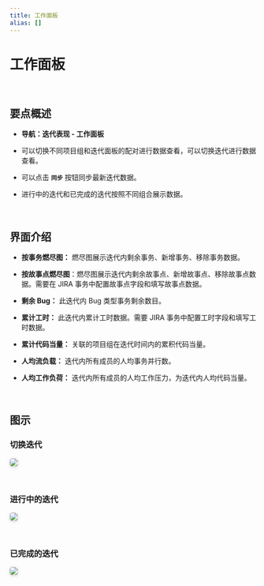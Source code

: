 ```yaml
---
title: 工作面板
alias: []
---
```


# 工作面板

<br />

## 要点概述

-   **导航：迭代表现 - 工作面板**

-   可以切换不同项目组和迭代面板的配对进行数据查看，可以切换迭代进行数据查看。

-   可以点击 **`同步`** 按钮同步最新迭代数据。

-   进行中的迭代和已完成的迭代按照不同组合展示数据。

<br />

## 界面介绍

-   **按事务燃尽图：** 燃尽图展示迭代内剩余事务、新增事务、移除事务数据。

-   **按故事点燃尽图**：燃尽图展示迭代内剩余故事点、新增故事点、移除故事点数据。需要在 JIRA 事务中配置故事点字段和填写故事点数据。

-   **剩余 Bug：** 此迭代内 Bug 类型事务剩余数目。

-   **累计工时：** 此迭代内累计工时数据。需要 JIRA 事务中配置工时字段和填写工时数据。

-   **累计代码当量：** 关联的项目组在迭代时间内的累积代码当量。

-   **人均流负载：** 迭代内所有成员的人均事务并行数。

-   **人均工作负荷：** 迭代内所有成员的人均工作压力，为迭代内人均代码当量。

<br />

## 图示

### 切换迭代

<img style="border-radius: 0.3125em;
    box-shadow: 0 2px 4px 0 rgba(34,36,38,.12),0 2px 10px 0 rgba(34,36,38,.08);" src="https://release-notes.oss-cn-zhangjiakou.aliyuncs.com/img/SwitchSprint.png" />

<br />

### 进行中的迭代

<img style="border-radius: 0.3125em;
    box-shadow: 0 2px 4px 0 rgba(34,36,38,.12),0 2px 10px 0 rgba(34,36,38,.08);" src="https://release-notes.oss-cn-zhangjiakou.aliyuncs.com/img/SprintBoard1.png" />

<br />

### 已完成的迭代

<img style="border-radius: 0.3125em;
    box-shadow: 0 2px 4px 0 rgba(34,36,38,.12),0 2px 10px 0 rgba(34,36,38,.08);" src="https://release-notes.oss-cn-zhangjiakou.aliyuncs.com/img/SprintBoard2.png" />
